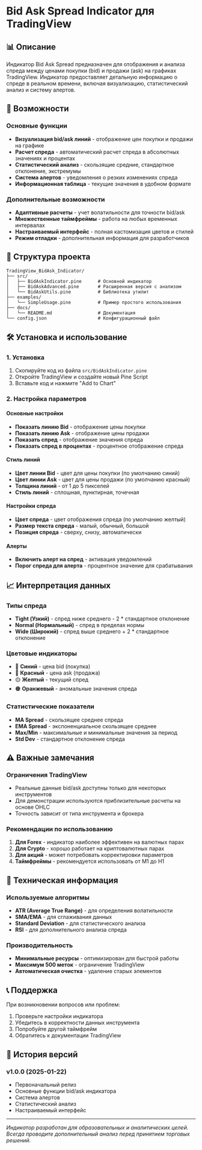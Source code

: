 # Bid Ask Spread Indicator для TradingView

## 📊 Описание

Индикатор Bid Ask Spread предназначен для отображения и анализа спреда между ценами покупки (bid) и продажи (ask) на графиках TradingView. Индикатор предоставляет детальную информацию о спреде в реальном времени, включая визуализацию, статистический анализ и систему алертов.

## 🚀 Возможности

### Основные функции
- **Визуализация bid/ask линий** - отображение цен покупки и продажи на графике
- **Расчет спреда** - автоматический расчет спреда в абсолютных значениях и процентах
- **Статистический анализ** - скользящие средние, стандартное отклонение, экстремумы
- **Система алертов** - уведомления о резких изменениях спреда
- **Информационная таблица** - текущие значения в удобном формате

### Дополнительные возможности
- **Адаптивные расчеты** - учет волатильности для точности bid/ask
- **Множественные таймфреймы** - работа на любых временных интервалах
- **Настраиваемый интерфейс** - полная кастомизация цветов и стилей
- **Режим отладки** - дополнительная информация для разработчиков

## 📁 Структура проекта

```
TradingView_BidAsk_Indicator/
├── src/
│   ├── BidAskIndicator.pine      # Основной индикатор
│   ├── BidAskAdvanced.pine       # Расширенная версия с анализом
│   └── BidAskUtils.pine          # Библиотека утилит
├── examples/
│   └── SimpleUsage.pine          # Пример простого использования
├── docs/
│   └── README.md                 # Документация
└── config.json                   # Конфигурационный файл
```

## 🛠 Установка и использование

### 1. Установка
1. Скопируйте код из файла `src/BidAskIndicator.pine`
2. Откройте TradingView и создайте новый Pine Script
3. Вставьте код и нажмите "Add to Chart"

### 2. Настройка параметров

#### Основные настройки
- **Показать линию Bid** - отображение цены покупки
- **Показать линию Ask** - отображение цены продажи  
- **Показать спред** - отображение значения спреда
- **Показать спред в процентах** - процентное отображение спреда

#### Стиль линий
- **Цвет линии Bid** - цвет для цены покупки (по умолчанию синий)
- **Цвет линии Ask** - цвет для цены продажи (по умолчанию красный)
- **Толщина линий** - от 1 до 5 пикселей
- **Стиль линий** - сплошная, пунктирная, точечная

#### Настройки спреда
- **Цвет спреда** - цвет отображения спреда (по умолчанию желтый)
- **Размер текста спреда** - малый, обычный, большой
- **Позиция спреда** - сверху, снизу, автоматически

#### Алерты
- **Включить алерт на спред** - активация уведомлений
- **Порог спреда для алерта** - процентное значение для срабатывания

## 📈 Интерпретация данных

### Типы спреда
- **Tight (Узкий)** - спред ниже среднего - 2 * стандартное отклонение
- **Normal (Нормальный)** - спред в пределах нормы
- **Wide (Широкий)** - спред выше среднего + 2 * стандартное отклонение

### Цветовые индикаторы
- 🔵 **Синий** - цена bid (покупка)
- 🔴 **Красный** - цена ask (продажа)
- 🟡 **Желтый** - текущий спред
- 🟠 **Оранжевый** - аномальные значения спреда

### Статистические показатели
- **MA Spread** - скользящее среднее спреда
- **EMA Spread** - экспоненциальное скользящее среднее
- **Max/Min** - максимальные и минимальные значения за период
- **Std Dev** - стандартное отклонение спреда

## ⚠️ Важные замечания

### Ограничения TradingView
- Реальные данные bid/ask доступны только для некоторых инструментов
- Для демонстрации используются приблизительные расчеты на основе OHLC
- Точность зависит от типа инструмента и брокера

### Рекомендации по использованию
1. **Для Forex** - индикатор наиболее эффективен на валютных парах
2. **Для Crypto** - хорошо работает на криптовалютных парах
3. **Для акций** - может потребовать корректировки параметров
4. **Таймфреймы** - рекомендуется использовать от M1 до H1

## 🔧 Техническая информация

### Используемые алгоритмы
- **ATR (Average True Range)** - для определения волатильности
- **SMA/EMA** - для сглаживания данных
- **Standard Deviation** - для статистического анализа
- **RSI** - для дополнительного анализа спреда

### Производительность
- **Минимальные ресурсы** - оптимизирован для быстрой работы
- **Максимум 500 меток** - ограничение TradingView
- **Автоматическая очистка** - удаление старых элементов

## 📞 Поддержка

При возникновении вопросов или проблем:
1. Проверьте настройки индикатора
2. Убедитесь в корректности данных инструмента
3. Попробуйте другой таймфрейм
4. Обратитесь к документации TradingView

## 📝 История версий

### v1.0.0 (2025-01-22)
- Первоначальный релиз
- Основные функции bid/ask индикатора
- Система алертов
- Статистический анализ
- Настраиваемый интерфейс

---

*Индикатор разработан для образовательных и аналитических целей. Всегда проводите дополнительный анализ перед принятием торговых решений.*
